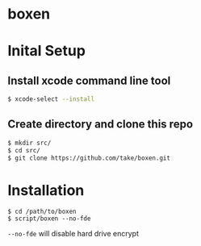 boxen
=====

# Inital Setup

## Install xcode command line tool

```sh
$ xcode-select --install
```

## Create directory and clone this repo

```sh
$ mkdir src/
$ cd src/
$ git clone https://github.com/take/boxen.git
```

# Installation

```
$ cd /path/to/boxen
$ script/boxen --no-fde
```

`--no-fde` will disable hard drive encrypt
